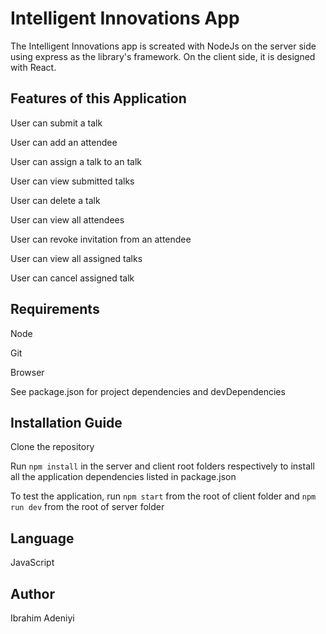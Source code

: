 
# Intelligent Innovations App

The Intelligent Innovations app is screated with NodeJs on the server side using express as the library's framework. On the client side, it is designed with React.

## Features of this Application

User can submit a talk

User can add an attendee

User can assign a talk to an talk

User can view submitted talks

User can delete a talk

User can view all attendees

User can revoke invitation from an attendee

User can view all assigned talks

User can cancel assigned talk

## Requirements

Node

Git

Browser

See package.json for project dependencies and devDependencies

## Installation Guide

Clone the repository

Run `npm install`  in the server and client root folders respectively to install all the application dependencies listed in package.json

To test the application, run `npm start` from the root of client folder and `npm run dev` from the root of server folder


## Language
JavaScript

## Author
Ibrahim Adeniyi
